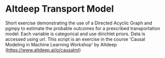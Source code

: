 # Altdeep Transport Model
Short exercise demonstrating the use of a Directed Acyclic Graph and pgmpy to estimate the probable outcomes for a prescribed transportation model. Each variable is categorical and use dirichlet priors. Data is accessed using url. 
This script is an exercise in the course 'Causal Modeling in Machine Learning Workshop' by Altdeep (https://www.altdeep.ai/p/causalml)

